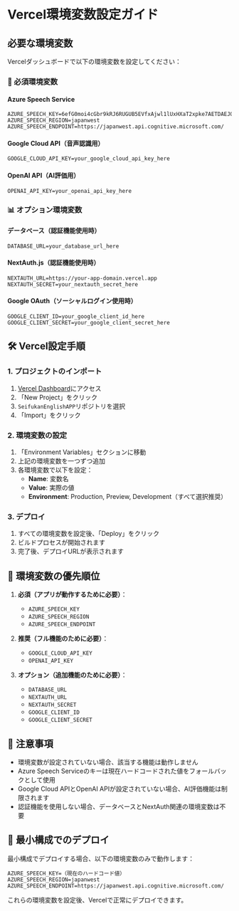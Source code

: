 # Vercel環境変数設定ガイド

## 必要な環境変数

Vercelダッシュボードで以下の環境変数を設定してください：

### 🎯 必須環境変数

#### Azure Speech Service
```
AZURE_SPEECH_KEY=6efG0moi4cGbr9kRJ6RUGUB5EVfxAjwl1lUxHXaT2xpke7AETDAEJQQJ99BGACxCCsyXJ3w3AAAYACOGFUjj
AZURE_SPEECH_REGION=japanwest
AZURE_SPEECH_ENDPOINT=https://japanwest.api.cognitive.microsoft.com/
```

#### Google Cloud API（音声認識用）
```
GOOGLE_CLOUD_API_KEY=your_google_cloud_api_key_here
```

#### OpenAI API（AI評価用）
```
OPENAI_API_KEY=your_openai_api_key_here
```

### 📊 オプション環境変数

#### データベース（認証機能使用時）
```
DATABASE_URL=your_database_url_here
```

#### NextAuth.js（認証機能使用時）
```
NEXTAUTH_URL=https://your-app-domain.vercel.app
NEXTAUTH_SECRET=your_nextauth_secret_here
```

#### Google OAuth（ソーシャルログイン使用時）
```
GOOGLE_CLIENT_ID=your_google_client_id_here
GOOGLE_CLIENT_SECRET=your_google_client_secret_here
```

## 🛠️ Vercel設定手順

### 1. プロジェクトのインポート
1. [Vercel Dashboard](https://vercel.com/dashboard)にアクセス
2. 「New Project」をクリック
3. `SeifukanEnglishAPP`リポジトリを選択
4. 「Import」をクリック

### 2. 環境変数の設定
1. 「Environment Variables」セクションに移動
2. 上記の環境変数を一つずつ追加
3. 各環境変数で以下を設定：
   - **Name**: 変数名
   - **Value**: 実際の値
   - **Environment**: Production, Preview, Development（すべて選択推奨）

### 3. デプロイ
1. すべての環境変数を設定後、「Deploy」をクリック
2. ビルドプロセスが開始されます
3. 完了後、デプロイURLが表示されます

## 🔧 環境変数の優先順位

1. **必須（アプリが動作するために必要）**：
   - `AZURE_SPEECH_KEY`
   - `AZURE_SPEECH_REGION`
   - `AZURE_SPEECH_ENDPOINT`

2. **推奨（フル機能のために必要）**：
   - `GOOGLE_CLOUD_API_KEY`
   - `OPENAI_API_KEY`

3. **オプション（追加機能のために必要）**：
   - `DATABASE_URL`
   - `NEXTAUTH_URL`
   - `NEXTAUTH_SECRET`
   - `GOOGLE_CLIENT_ID`
   - `GOOGLE_CLIENT_SECRET`

## 📝 注意事項

- 環境変数が設定されていない場合、該当する機能は動作しません
- Azure Speech Serviceのキーは現在ハードコードされた値をフォールバックとして使用
- Google Cloud APIとOpenAI APIが設定されていない場合、AI評価機能は制限されます
- 認証機能を使用しない場合、データベースとNextAuth関連の環境変数は不要

## 🚀 最小構成でのデプロイ

最小構成でデプロイする場合、以下の環境変数のみで動作します：

```
AZURE_SPEECH_KEY=（現在のハードコード値）
AZURE_SPEECH_REGION=japanwest
AZURE_SPEECH_ENDPOINT=https://japanwest.api.cognitive.microsoft.com/
```

これらの環境変数を設定後、Vercelで正常にデプロイできます。 